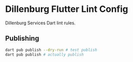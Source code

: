 # Dillenburg Flutter Lint Config

Dillenburg Services Dart lint rules.

## Publishing
```sh
dart pub publish --dry-run # test publish
dart pub publish # actually publish
```
